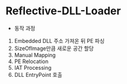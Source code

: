 # Reflective-DLL-Loader

- 동작 과정
1. Embedded DLL 주소 가져온 뒤 PE 파싱
2. SizeOfImage만큼 새로운 공간 할당
3. Manual Mapping
4. PE Relocation
5. IAT Processing
6. DLL EntryPoint 호출
